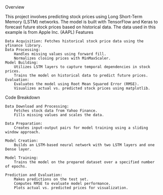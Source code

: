 Overview

This project involves predicting stock prices using Long Short-Term Memory (LSTM) networks. The model is built with TensorFlow and Keras to forecast future stock prices based on historical data. The data used in this example is from Apple Inc. (AAPL)
Features

    Data Acquisition: Fetches historical stock price data using the yfinance library.
    Data Processing:
        Handles missing values using forward fill.
        Normalizes closing prices with MinMaxScaler.
    Model Building:
        Utilizes LSTM layers to capture temporal dependencies in stock prices.
        Trains the model on historical data to predict future prices.
    Evaluation:
        Evaluates the model using Root Mean Squared Error (RMSE).
        Visualizes actual vs. predicted stock prices using matplotlib.

Code Breakdown

    Data Download and Processing:
        Fetches stock data from Yahoo Finance.
        Fills missing values and scales the data.

    Data Preparation:
        Creates input-output pairs for model training using a sliding window approach.

    Model Creation:
        Builds an LSTM-based neural network with two LSTM layers and one Dense layer.

    Model Training:
        Trains the model on the prepared dataset over a specified number of epochs.

    Prediction and Evaluation:
        Makes predictions on the test set.
        Computes RMSE to evaluate model performance.
        Plots actual vs. predicted prices for visualization.
